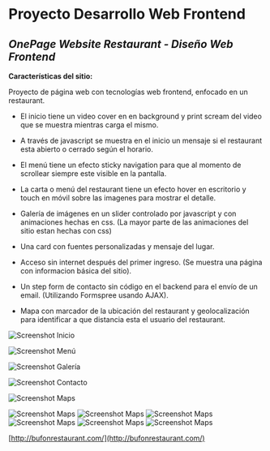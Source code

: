 # Proyecto Desarrollo Web Frontend 

## *OnePage Website Restaurant - Diseño Web Frontend*

**Características del sitio:**

Proyecto de página web con tecnologías web frontend, enfocado en un restaurant.

- El inicio tiene un video cover en en background y print scream del video que se muestra mientras carga el mismo.

- A través de javascript se muestra en el inicio un mensaje si el restaurant esta abierto o cerrado según el horario.  

- El menú tiene un efecto sticky navigation para que al momento de scrollear siempre este visible en la pantalla. 

- La carta o menú del restaurant tiene un efecto hover en escritorio y touch en móvil sobre las imagenes para mostrar el detalle. 

- Galería de imágenes en un slider controlado por javascript y con animaciones hechas en css. (La mayor parte de las animaciones del sitio estan hechas con css)

- Una card con fuentes personalizadas y mensaje del lugar. 

- Acceso sin internet después del primer ingreso. (Se muestra una página con informacion básica del sitio).

- Un step form de contacto sin código en el backend para el envío de un email. (Utilizando Formspree usando AJAX).

- Mapa con marcador de la ubicación del restaurant y geolocalización para identificar a que distancia esta el usuario del restaurant.


![Screenshot Inicio](https://github.com/wibastidas/OnePageWebsite/blob/master/imgs/screenshot1.png)

![Screenshot Menú](https://github.com/wibastidas/OnePageWebsite/blob/master/imgs/screenshot2.png)

![Screenshot Galería](https://github.com/wibastidas/OnePageWebsite/blob/master/imgs/screenshot3.png)

![Screenshot Contacto](https://github.com/wibastidas/OnePageWebsite/blob/master/imgs/screenshot4.png)

![Screenshot Maps](https://github.com/wibastidas/OnePageWebsite/blob/master/imgs/screenshot5.png)

![Screenshot Maps](https://github.com/wibastidas/OnePageWebsite/blob/master/imgs/screenshotMobile1.png)
![Screenshot Maps](https://github.com/wibastidas/OnePageWebsite/blob/master/imgs/screenshotMobile2.png)
![Screenshot Maps](https://github.com/wibastidas/OnePageWebsite/blob/master/imgs/screenshotMobile3.png)
![Screenshot Maps](https://github.com/wibastidas/OnePageWebsite/blob/master/imgs/screenshotMobile4.png)
![Screenshot Maps](https://github.com/wibastidas/OnePageWebsite/blob/master/imgs/screenshotMobile5.png)
![Screenshot Maps](https://github.com/wibastidas/OnePageWebsite/blob/master/imgs/screenshotMobile6.png)


[http://bufonrestaurant.com/](http://bufonrestaurant.com/)


